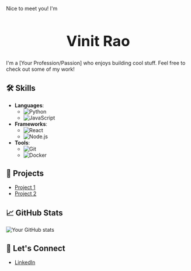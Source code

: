 Nice to meet you! I'm
<h1 style="font-size: 40px; text-align: center;">
  <a href="https://vinitrao.com" style="text-decoration: none; color: inherit;">Vinit Rao</a>
</h1>

I'm a [Your Profession/Passion] who enjoys building cool stuff. Feel free to check out some of my work!

## 🛠️ Skills
- **Languages**: 
  - ![Python](https://img.shields.io/badge/Python-%233776B3?style=for-the-badge&logo=python&logoColor=white)
  - ![JavaScript](https://img.shields.io/badge/JavaScript-%23F7DF1E?style=for-the-badge&logo=javascript&logoColor=black)
- **Frameworks**: 
  - ![React](https://img.shields.io/badge/React-%2320232a?style=for-the-badge&logo=react&logoColor=%2361DAFB)
  - ![Node.js](https://img.shields.io/badge/Node.js-%23339933?style=for-the-badge&logo=node.js&logoColor=white)
- **Tools**: 
  - ![Git](https://img.shields.io/badge/Git-%23F14E32?style=for-the-badge&logo=git&logoColor=white)
  - ![Docker](https://img.shields.io/badge/Docker-%232496ED?style=for-the-badge&logo=docker&logoColor=white)

## 🚀 Projects
- [Project 1](https://github.com/your-username/project-1)
- [Project 2](https://github.com/your-username/project-2)

## 📈 GitHub Stats
![Your GitHub stats](https://github-readme-stats.vercel.app/api?username=your-username&show_icons=true&count_private=true&hide_title=true)

## 🔗 Let's Connect
- [LinkedIn](https://www.linkedin.com/in/your-linkedin-profile)

